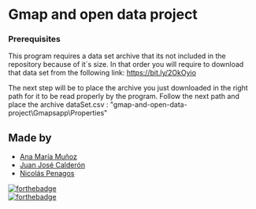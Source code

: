<h1>Gmap and open data project</h1>


### Prerequisites

This program requires a data set archive that its not included in the repository because of it´s size. In that order you will require to download that data set from the following link: https://bit.ly/2OkOyio

The next step will be to place the archive you just downloaded in the right path for it to be read properly by the program. Follow the next path and place the archive dataSet.csv : "gmap-and-open-data-project\Gmapsapp\Properties"


## Made by
  <ul>
  <li><div><a href="https://github.com/anamvgd" title="Juan Lectamo">Ana María Muñoz</a></div></li>
  <li><div><a href="https://github.com/JuanC721" title="Juan Calderon">Juan José Calderón</a></div></li>
  <li><div><a href="https://github.com/nicolaspenagos" title="Nicolas Penagos">Nicolás Penagos</a></div></li>
  </ul> 

  
[![forthebadge](https://forthebadge.com/images/badges/made-with-c-sharp.svg)](https://forthebadge.com) <br>
[![forthebadge](https://forthebadge.com/images/badges/you-didnt-ask-for-this.svg)](https://forthebadge.com)


